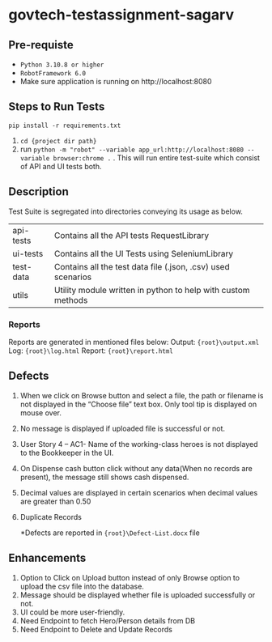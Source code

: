 # govtech-testassignment-sagarv

## Pre-requiste
- ``Python 3.10.8 or higher``
- ``RobotFramework 6.0``
- Make sure application is running on http://localhost:8080

## Steps to Run Tests
``pip install -r requirements.txt``
1. ``cd {project dir path}``
2. run ``python -m "robot" --variable app_url:http://localhost:8080 --variable browser:chrome .`` . This will run entire test-suite which consist of API and UI tests both.

## Description
Test Suite is segregated into directories conveying its usage as below.

|           |                                                              |
|-----------|--------------------------------------------------------------|
| api-tests | Contains all the API tests RequestLibrary                    |
| ui-tests  | Contains all the UI Tests using SeleniumLibrary              | 
| test-data | Contains all the test data file (.json, .csv) used scenarios |
| utils     | Utility module written in python to help with custom methods |

### Reports
Reports are generated in mentioned files below:
Output:  `{root}\output.xml`
Log:     `{root}\log.html`
Report:  `{root}\report.html`

## Defects
1.	When we click on Browse button and select a file, the path or filename is not displayed in the “Choose file” text box. Only tool tip is displayed on mouse over.
2.	No message is displayed if uploaded file is successful or not.
3.	User Story 4 – AC1- Name of the working-class heroes is not displayed to the Bookkeeper in the UI.
4.	On Dispense cash button click without any data(When no records are present), the message still shows cash dispensed.
5.	Decimal values are displayed in certain scenarios when decimal values are greater than 0.50
6.	Duplicate Records 

    *Defects are reported in `{root}\Defect-List.docx` file 

## Enhancements
1.	Option to Click on Upload button instead of only Browse option to upload the csv file into the database.
2.	Message should be displayed whether file is uploaded successfully or not.
3.	UI could be more user-friendly.
4.	Need Endpoint to fetch Hero/Person details from DB
5.	Need Endpoint to Delete and Update Records


